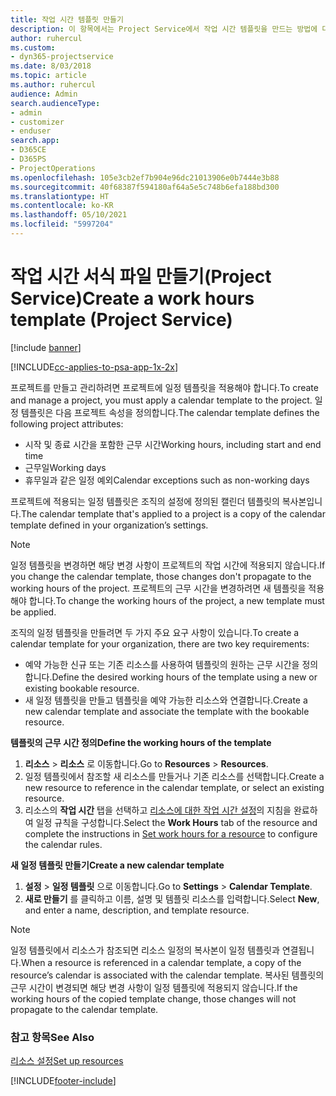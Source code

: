 ```yaml
---
title: 작업 시간 템플릿 만들기
description: 이 항목에서는 Project Service에서 작업 시간 템플릿을 만드는 방법에 대해 설명합니다.
author: ruhercul
ms.custom:
- dyn365-projectservice
ms.date: 8/03/2018
ms.topic: article
ms.author: ruhercul
audience: Admin
search.audienceType:
- admin
- customizer
- enduser
search.app:
- D365CE
- D365PS
- ProjectOperations
ms.openlocfilehash: 105e3cb2ef7b904e96dc21013906e0b7444e3b88
ms.sourcegitcommit: 40f68387f594180af64a5e5c748b6efa188bd300
ms.translationtype: HT
ms.contentlocale: ko-KR
ms.lasthandoff: 05/10/2021
ms.locfileid: "5997204"
---
```

# <a name="create-a-work-hours-template-project-service"></a><span data-ttu-id="429bf-103">작업 시간 서식 파일 만들기(Project Service)</span><span class="sxs-lookup"><span data-stu-id="429bf-103">Create a work hours template (Project Service)</span></span>

[!include [banner](../includes/psa-now-project-operations.md)]

[!INCLUDE[cc-applies-to-psa-app-1x-2x](../includes/cc-applies-to-psa-app-3x.md)]

<span data-ttu-id="429bf-104">프로젝트를 만들고 관리하려면 프로젝트에 일정 템플릿을 적용해야 합니다.</span><span class="sxs-lookup"><span data-stu-id="429bf-104">To create and manage a project, you must apply a calendar template to the project.</span></span> <span data-ttu-id="429bf-105">일정 템플릿은 다음 프로젝트 속성을 정의합니다.</span><span class="sxs-lookup"><span data-stu-id="429bf-105">The calendar template defines the following project attributes:</span></span>

- <span data-ttu-id="429bf-106">시작 및 종료 시간을 포함한 근무 시간</span><span class="sxs-lookup"><span data-stu-id="429bf-106">Working hours, including start and end time</span></span>
- <span data-ttu-id="429bf-107">근무일</span><span class="sxs-lookup"><span data-stu-id="429bf-107">Working days</span></span>
- <span data-ttu-id="429bf-108">휴무일과 같은 일정 예외</span><span class="sxs-lookup"><span data-stu-id="429bf-108">Calendar exceptions such as non-working days</span></span>

<span data-ttu-id="429bf-109">프로젝트에 적용되는 일정 템플릿은 조직의 설정에 정의된 캘린더 템플릿의 복사본입니다.</span><span class="sxs-lookup"><span data-stu-id="429bf-109">The calendar template that's applied to a project is a copy of the calendar template defined in your organization’s settings.</span></span>

> [!NOTE]
> <span data-ttu-id="429bf-110">일정 템플릿을 변경하면 해당 변경 사항이 프로젝트의 작업 시간에 적용되지 않습니다.</span><span class="sxs-lookup"><span data-stu-id="429bf-110">If you change the calendar template, those changes don't propagate to the working hours of the project.</span></span> <span data-ttu-id="429bf-111">프로젝트의 근무 시간을 변경하려면 새 템플릿을 적용해야 합니다.</span><span class="sxs-lookup"><span data-stu-id="429bf-111">To change the working hours of the project, a new template must be applied.</span></span>

<span data-ttu-id="429bf-112">조직의 일정 템플릿을 만들려면 두 가지 주요 요구 사항이 있습니다.</span><span class="sxs-lookup"><span data-stu-id="429bf-112">To create a calendar template for your organization, there are two key requirements:</span></span>

- <span data-ttu-id="429bf-113">예약 가능한 신규 또는 기존 리소스를 사용하여 템플릿의 원하는 근무 시간을 정의합니다.</span><span class="sxs-lookup"><span data-stu-id="429bf-113">Define the desired working hours of the template using a new or existing bookable resource.</span></span>
- <span data-ttu-id="429bf-114">새 일정 템플릿을 만들고 템플릿을 예약 가능한 리소스와 연결합니다.</span><span class="sxs-lookup"><span data-stu-id="429bf-114">Create a new calendar template and associate the template with the bookable resource.</span></span>

<span data-ttu-id="429bf-115">**템플릿의 근무 시간 정의**</span><span class="sxs-lookup"><span data-stu-id="429bf-115">**Define the working hours of the template**</span></span>

1. <span data-ttu-id="429bf-116">**리소스** \> **리소스** 로 이동합니다.</span><span class="sxs-lookup"><span data-stu-id="429bf-116">Go to **Resources** \> **Resources**.</span></span>
2. <span data-ttu-id="429bf-117">일정 템플릿에서 참조할 새 리소스를 만들거나 기존 리소스를 선택합니다.</span><span class="sxs-lookup"><span data-stu-id="429bf-117">Create a new resource to reference in the calendar template, or select an existing resource.</span></span>
3. <span data-ttu-id="429bf-118">리소스의 **작업 시간** 탭을 선택하고 [리소스에 대한 작업 시간 설정](/dynamics365/field-service/set-work-hours-resource.md)의 지침을 완료하여 일정 규칙을 구성합니다.</span><span class="sxs-lookup"><span data-stu-id="429bf-118">Select the **Work Hours** tab of the resource and complete the instructions in [Set work hours for a resource](/dynamics365/field-service/set-work-hours-resource.md) to configure the calendar rules.</span></span>

<span data-ttu-id="429bf-119">**새 일정 템플릿 만들기**</span><span class="sxs-lookup"><span data-stu-id="429bf-119">**Create a new calendar template**</span></span>

1. <span data-ttu-id="429bf-120">**설정** \> **일정 템플릿** 으로 이동합니다.</span><span class="sxs-lookup"><span data-stu-id="429bf-120">Go to **Settings** \> **Calendar Template**.</span></span>
2. <span data-ttu-id="429bf-121">**새로 만들기** 를 클릭하고 이름, 설명 및 템플릿 리소스를 입력합니다.</span><span class="sxs-lookup"><span data-stu-id="429bf-121">Select **New**, and enter a name, description, and template resource.</span></span>


> [!NOTE]
> <span data-ttu-id="429bf-122">일정 템플릿에서 리소스가 참조되면 리소스 일정의 복사본이 일정 템플릿과 연결됩니다.</span><span class="sxs-lookup"><span data-stu-id="429bf-122">When a resource is referenced in a calendar template, a copy of the resource’s calendar is associated with the calendar template.</span></span> <span data-ttu-id="429bf-123">복사된 템플릿의 근무 시간이 변경되면 해당 변경 사항이 일정 템플릿에 적용되지 않습니다.</span><span class="sxs-lookup"><span data-stu-id="429bf-123">If the working hours of the copied template change, those changes will not propagate to the calendar template.</span></span>


### <a name="see-also"></a><span data-ttu-id="429bf-124">참고 항목</span><span class="sxs-lookup"><span data-stu-id="429bf-124">See Also</span></span>  
 [<span data-ttu-id="429bf-125">리소스 설정</span><span class="sxs-lookup"><span data-stu-id="429bf-125">Set up resources</span></span>](../psa/set-up-resources.md)


[!INCLUDE[footer-include](../includes/footer-banner.md)]

